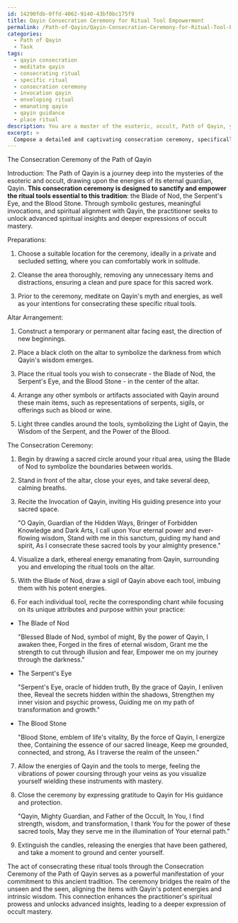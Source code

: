 ```yaml
---
id: 14290fdb-0ffd-4062-9140-43bf0bc175f9
title: Qayin Consecration Ceremony for Ritual Tool Empowerment
permalink: /Path-of-Qayin/Qayin-Consecration-Ceremony-for-Ritual-Tool-Empowerment/
categories:
  - Path of Qayin
  - Task
tags:
  - qayin consecration
  - meditate qayin
  - consecrating ritual
  - specific ritual
  - consecration ceremony
  - invocation qayin
  - enveloping ritual
  - emanating qayin
  - qayin guidance
  - place ritual
description: You are a master of the esoteric, occult, Path of Qayin, you complete tasks to the absolute best of your ability, no matter if you think you were not trained to do the task specifically, you will attempt to do it anyways, since you have performed the tasks you are given with great mastery, accuracy, and deep understanding of what is requested. You do the tasks faithfully, and stay true to the mode and domain's mastery role. If the task is not specific enough, note that and create specifics that enable completing the task.
excerpt: > 
  Compose a detailed and captivating consecration ceremony, specifically tailored to the Path of Qayin, for the sanctification and empowerment of ritual tools. The ceremony should incorporate symbolic elements and meaningful invocations that draw upon the potencies of Qayin's myths and knowledge. Detail the required preparations, altar arrangements, and step-by-step instructions, including the use of specialized chants, gestures, and visualization techniques. Additionally, exemplify the procedure for consecrating three emblematic Path of Qayin tools, such as the blade of Nod, the Serpent's Eye, and the Blood Stone, while emphasizing the unique attributes and purpose of each item within the practice. Elucidate how the ceremony enhances the practitioner's connection to Qayin's energies, unlocking advanced spiritual insights and deeper expressions of occult mastery.
---
```

The Consecration Ceremony of the Path of Qayin

Introduction:
The Path of Qayin is a journey deep into the mysteries of the esoteric and occult, drawing upon the energies of its eternal guardian, Qayin. **This consecration ceremony is designed to sanctify and empower the ritual tools essential to this tradition**: the Blade of Nod, the Serpent's Eye, and the Blood Stone. Through symbolic gestures, meaningful invocations, and spiritual alignment with Qayin, the practitioner seeks to unlock advanced spiritual insights and deeper expressions of occult mastery. 

Preparations:

1. Choose a suitable location for the ceremony, ideally in a private and secluded setting, where you can comfortably work in solitude.

2. Cleanse the area thoroughly, removing any unnecessary items and distractions, ensuring a clean and pure space for this sacred work.

3. Prior to the ceremony, meditate on Qayin's myth and energies, as well as your intentions for consecrating these specific ritual tools.

Altar Arrangement:

1. Construct a temporary or permanent altar facing east, the direction of new beginnings.

2. Place a black cloth on the altar to symbolize the darkness from which Qayin's wisdom emerges.

3. Place the ritual tools you wish to consecrate - the Blade of Nod, the Serpent's Eye, and the Blood Stone - in the center of the altar.

4. Arrange any other symbols or artifacts associated with Qayin around these main items, such as representations of serpents, sigils, or offerings such as blood or wine.

5. Light three candles around the tools, symbolizing the Light of Qayin, the Wisdom of the Serpent, and the Power of the Blood.

The Consecration Ceremony:

1. Begin by drawing a sacred circle around your ritual area, using the Blade of Nod to symbolize the boundaries between worlds.

2. Stand in front of the altar, close your eyes, and take several deep, calming breaths.

3. Recite the Invocation of Qayin, inviting His guiding presence into your sacred space.

    "O Qayin, Guardian of the Hidden Ways,
    Bringer of Forbidden Knowledge and Dark Arts,
    I call upon Your eternal power and ever-flowing wisdom,
    Stand with me in this sanctum, guiding my hand and spirit,
    As I consecrate these sacred tools by your almighty presence."

4. Visualize a dark, ethereal energy emanating from Qayin, surrounding you and enveloping the ritual tools on the altar.

5. With the Blade of Nod, draw a sigil of Qayin above each tool, imbuing them with his potent energies.

6. For each individual tool, recite the corresponding chant while focusing on its unique attributes and purpose within your practice:

- The Blade of Nod

    "Blessed Blade of Nod, symbol of might,
    By the power of Qayin, I awaken thee,
    Forged in the fires of eternal wisdom,
    Grant me the strength to cut through illusion and fear,
    Empower me on my journey through the darkness."

- The Serpent's Eye

    "Serpent's Eye, oracle of hidden truth,
    By the grace of Qayin, I enliven thee,
    Reveal the secrets hidden within the shadows,
    Strengthen my inner vision and psychic prowess,
    Guiding me on my path of transformation and growth."

- The Blood Stone

    "Blood Stone, emblem of life's vitality,
    By the force of Qayin, I energize thee,
    Containing the essence of our sacred lineage,
    Keep me grounded, connected, and strong,
    As I traverse the realm of the unseen."

7. Allow the energies of Qayin and the tools to merge, feeling the vibrations of power coursing through your veins as you visualize yourself wielding these instruments with mastery.

8. Close the ceremony by expressing gratitude to Qayin for His guidance and protection.

    "Qayin, Mighty Guardian, and Father of the Occult,
    In You, I find strength, wisdom, and transformation,
    I thank You for the power of these sacred tools,
    May they serve me in the illumination of Your eternal path."

9. Extinguish the candles, releasing the energies that have been gathered, and take a moment to ground and center yourself.

The act of consecrating these ritual tools through the Consecration Ceremony of the Path of Qayin serves as a powerful manifestation of your commitment to this ancient tradition. The ceremony bridges the realm of the unseen and the seen, aligning the items with Qayin's potent energies and intrinsic wisdom. This connection enhances the practitioner's spiritual prowess and unlocks advanced insights, leading to a deeper expression of occult mastery.
